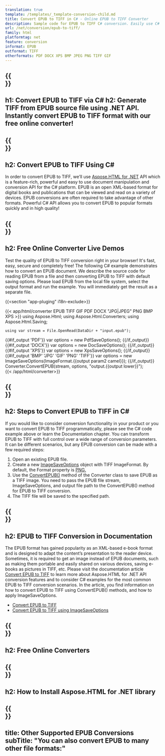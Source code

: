 ```yaml
---
translation: true
template: /templates/_template-conversion-child.md
title: Convert EPUB to TIFF in C# - Online EPUB to TIFF Converter
description: Sample code for EPUB to TIFF C# conversion. Easily use C# API within any .NET application. Try online EPUB to TIFF Converter for free!
url: /net/conversion/epub-to-tiff/
family: html
platformtag: net
feature: conversion
informat: EPUB
outformat: TIFF
otherformats: PDF DOCX XPS BMP JPEG PNG TIFF GIF
---
```


{{<section banner>}}
---
h1: Convert EPUB to TIFF via C#
h2: Generate TIFF from EPUB source file using .NET API. Instantly convert EPUB to TIFF format with our free online converter!
---

{{<section overview>}}
---
h2: Convert EPUB to TIFF Using C#
---

In order to convert EPUB to TIFF, we’ll use [Aspose.HTML for .NET](https://products.aspose.com/html/{{lang.url-fragment}}net/) API which is a feature-rich, powerful and easy to use document manipulation and conversion API for the C# platform. EPUB is an open XML-based format for digital books and publications that can be viewed and read on a variety of devices. EPUB conversions are often required to take advantage of other formats. Powerful C# API allows you to convert EPUB to popular formats quickly and in high quality!

{{<section demos>}}
---
h2: Free Online Converter Live Demos
---

Test the quality of EPUB to TIFF conversion right in your browser! It's fast, easy, secure and completely free! The following C# example demonstrates how to convert an EPUB document. We describe the source code for reading EPUB from a file and then converting EPUB to TIFF with default saving options. Please load EPUB from the local file system, select the output format and run the example. You will immediately get the result as a separate file.

{{<section "app-pluging" i18n-exclude>}}

{{< app/html/converter EPUB TIFF GIF PDF DOCX "JPG|JPEG" PNG BMP XPS >}}
using Aspose.Html;
using Aspose.Html.Converters;
using Aspose.Html.Saving;

    using var stream = File.OpenRead(DataDir + "input.epub");
{{#if_output 'PDF'}}
    var options = new PdfSaveOptions();
{{/if_output}}
{{#if_output 'DOCX'}}
    var options = new DocSaveOptions();
{{/if_output}}
{{#if_output 'XPS'}}
    var options = new XpsSaveOptions();
{{/if_output}}
{{#if_output 'BMP' 'JPG' 'GIF' 'PNG' 'TIFF'}}
    var options = new ImageSaveOptions(ImageFormat.{{output param2 camel}});
{{/if_output}}
    Converter.ConvertEPUB(stream, options, "output.{{output lower}}");   
{{< /app/html/converter>}}


{{<section steps>}}
---
h2: Steps to Convert EPUB to TIFF in C#
---

If you would like to consider conversion functionality in your product or you want to convert EPUB to TIFF programmatically, please see the C# code example above or learn the Documentation chapter. You can transform EPUB to TIFF with full control over a wide range of conversion parameters. It can be different scenarios, but any EPUB conversion can be made with a few required steps:

1.  Open an existing EPUB file.
1.  Create a new [ImageSaveOptions](https://reference.aspose.com/html/net/aspose.html.saving/imagesaveoptions/) object with TIFF ImageFormat. By default, the Format property is [PNG.](https://reference.aspose.com/html/net/aspose.html.rendering.image/imageformat/)
1.  Use the [ConvertEPUB()](https://reference.aspose.com/html/net/aspose.html.converters/converter/convertepub/#convertepub_27) method of the Converter class to save EPUB as a TIFF image. You need to pass the EPUB file stream, ImageSaveOptions, and output file path to the ConvertEPUB() method for EPUB to TIFF conversion.
1.  The TIFF file will be saved to the specified path.


{{<section documentation>}}
---
h2: EPUB to TIFF Conversion in Documentation
---

The EPUB format has gained popularity as an XML-based e-book format and is designed to adapt the content’s presentation to the reader device. Sometimes, it is required to get an image instead of EPUB documents, such as making them portable and easily shared on various devices, saving e-books as pictures in TIFF, etc. Please visit the documentation article [Convert EPUB to TIFF](https://docs.aspose.com/html/net/converting-between-formats/epub-to-tiff/) to learn more about Aspose.HTML for .NET API conversion features and to consider C# examples for the most common EPUB to TIFF conversion scenarios. In the article, you find information on how to convert EPUB to TIFF using ConvertEPUB() methods, and how to apply ImageSaveOptions.

  - <a href="https://docs.aspose.com/html/net/converting-between-formats/epub-to-tiff/#convert-epub-to-tiff" target="_blank">Convert EPUB to TIFF</a>
  - <a href="https://docs.aspose.com/html/net/converting-between-formats/epub-to-tiff/#convert-epub-to-tiff-using-imagesaveoptions" target="_blank">Convert EPUB to TIFF using ImageSaveOptions</a>  

{{<section online-converters>}}
---
h2: Free Online Converters
---

{{<section get-started>}}
---
h2: How to Install Aspose.HTML for .NET library
---

{{<section other-conversions>}}
---
title: Other Supported EPUB Conversions
subTitle: "You can also convert EPUB to many other file formats:"
---